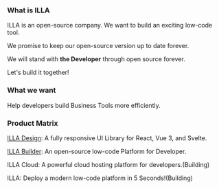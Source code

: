 ### What is ILLA

ILLA is an open-source company. We want to build an exciting low-code tool.

We promise to keep our open-source version up to date forever.

We will stand with **the Developer** through open source forever. 

Let's build it together!

### What we want

Help developers build Business Tools more efficiently.

### Product Matrix

[ILLA Design](https://github.com/illa-family/illa-design): A fully responsive UI Library for React, Vue 3, and Svelte.

[ILLA Builder](https://github.com/illa-family/illa-builder): An open-source low-code Platform for Developer.

ILLA Cloud: A powerful cloud hosting platform for developers.(Building)

ILLA: Deploy a modern low-code platform in 5 Seconds!(Building)
